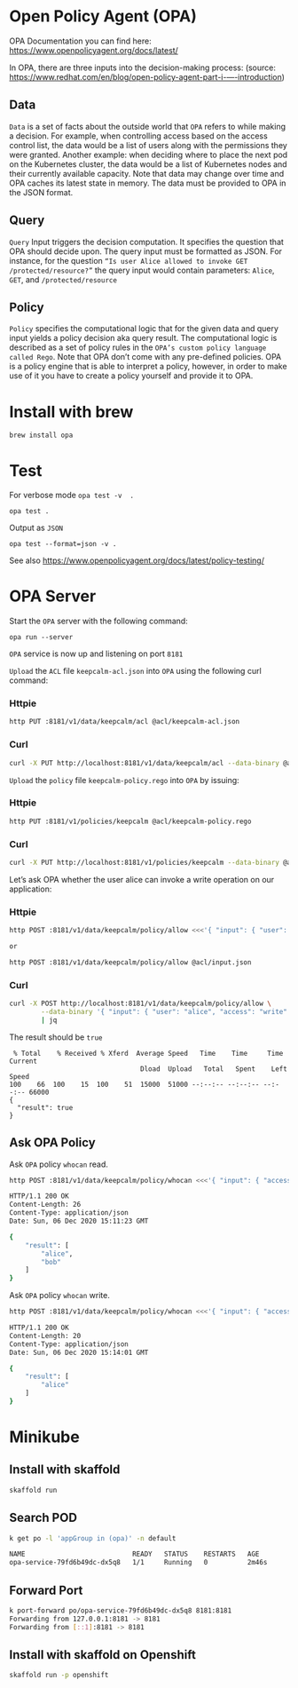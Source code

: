 # Open Policy Agent (OPA)
OPA Documentation you can find here: https://www.openpolicyagent.org/docs/latest/ 


In OPA, there are three inputs into the decision-making process: (source: https://www.redhat.com/en/blog/open-policy-agent-part-i-—-introduction)
## Data
`Data` is a set of facts about the outside world that `OPA` refers to while making a decision.
For example, when controlling access based on the access control list, the data would be a list of users along with the permissions they were granted. 
Another example: when deciding where to place the next pod on the Kubernetes cluster, the data would be a list of Kubernetes nodes and their currently available capacity. 
Note that data may change over time and OPA caches its latest state in memory. 
The data must be provided to OPA in the JSON format.

## Query 
`Query` Input triggers the decision computation. It specifies the question that OPA should decide upon. 
The query input must be formatted as JSON. For instance, for the question `“Is user Alice allowed to invoke GET /protected/resource?”` 
the query input would contain parameters: `Alice`, `GET`, and `/protected/resource`

## Policy 
`Policy` specifies the computational logic that for the given data and query input yields a policy decision aka query result. 
The computational logic is described as a set of policy rules in the `OPA’s custom policy language called Rego`. 
Note that OPA don’t come with any pre-defined policies. 
OPA is a policy engine that is able to interpret a policy, however, in order to make use of it you have to create a policy yourself and provide it to OPA.


# Install with brew
```
brew install opa
```

# Test 
For verbose mode `opa test -v  .`
``` 
opa test .
```
Output as `JSON`
``` 
opa test --format=json -v .
 ```

See also https://www.openpolicyagent.org/docs/latest/policy-testing/ 


# OPA Server
Start the `OPA` server with the following command:
``` 
opa run --server
```

`OPA` service is now up and listening on port `8181`

`Upload` the `ACL` file `keepcalm-acl.json` into `OPA` using the following curl command:
### Httpie
```bash
http PUT :8181/v1/data/keepcalm/acl @acl/keepcalm-acl.json
```
### Curl
```bash 
curl -X PUT http://localhost:8181/v1/data/keepcalm/acl --data-binary @acl/keepcalm-acl.json
````

`Upload` the `policy` file `keepcalm-policy.rego` into `OPA` by issuing:
### Httpie
```bash
http PUT :8181/v1/policies/keepcalm @acl/keepcalm-policy.rego
```
### Curl
```bash
curl -X PUT http://localhost:8181/v1/policies/keepcalm --data-binary @acl/keepcalm-policy.rego

```

Let’s ask OPA whether the user alice can invoke a write operation on our application:
### Httpie
```bash
http POST :8181/v1/data/keepcalm/policy/allow <<<'{ "input": { "user": "alice", "access": "write" } }'

or 

http POST :8181/v1/data/keepcalm/policy/allow @acl/input.json
```

### Curl
```bash
curl -X POST http://localhost:8181/v1/data/keepcalm/policy/allow \
        --data-binary '{ "input": { "user": "alice", "access": "write" } }' \
        | jq
```
The result should be `true`
``` 
 % Total    % Received % Xferd  Average Speed   Time    Time     Time  Current
                                 Dload  Upload   Total   Spent    Left  Speed
100    66  100    15  100    51  15000  51000 --:--:-- --:--:-- --:--:-- 66000
{
  "result": true
}
```

## Ask OPA Policy
Ask `OPA` policy `whocan` read.
```bash
http POST :8181/v1/data/keepcalm/policy/whocan <<<'{ "input": { "access": "read" } }'

HTTP/1.1 200 OK
Content-Length: 26
Content-Type: application/json
Date: Sun, 06 Dec 2020 15:11:23 GMT

{
    "result": [
        "alice",
        "bob"
    ]
}
```
Ask `OPA` policy `whocan` write.

```bash
http POST :8181/v1/data/keepcalm/policy/whocan <<<'{ "input": { "access": "write" } }'

HTTP/1.1 200 OK
Content-Length: 20
Content-Type: application/json
Date: Sun, 06 Dec 2020 15:14:01 GMT

{
    "result": [
        "alice"
    ]
}
```
 


# Minikube
## Install with skaffold
```bash
skaffold run
```
## Search POD
```bash
k get po -l 'appGroup in (opa)' -n default

NAME                           READY   STATUS    RESTARTS   AGE
opa-service-79fd6b49dc-dx5q8   1/1     Running   0          2m46s
```
## Forward Port 
```bash
k port-forward po/opa-service-79fd6b49dc-dx5q8 8181:8181
Forwarding from 127.0.0.1:8181 -> 8181
Forwarding from [::1]:8181 -> 8181
```


## Install with skaffold on Openshift
```bash
skaffold run -p openshift
```

